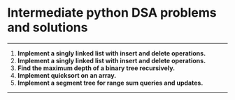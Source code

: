 # Intermediate python DSA problems and solutions
---

1. **Implement a singly linked list with insert and delete operations.**
2. **Implement a singly linked list with insert and delete operations.**
3. **Find the maximum depth of a binary tree recursively.**
4. **Implement quicksort on an array.**
5. **Implement a segment tree for range sum queries and updates.**


---






